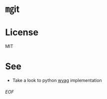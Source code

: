 # ㎎it

# License

MIT


# See

 * Take a look to python [wyag](https://wyag.thb.lt) implementation

###### EOF
